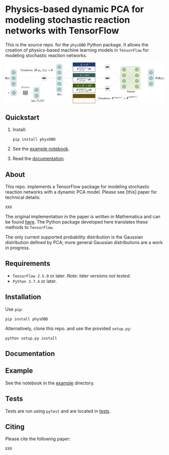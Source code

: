 # Physics-based dynamic PCA for modeling stochastic reaction networks with TensorFlow

This is the source repo. for the `physDBD` Python package. It allows the creation of physics-based machine learning models in `TensorFlow` for modeling stochastic reaction networks.

<img src="readme_figures/fig_1.png" alt="drawing" width="800"/>

## Quickstart

1. Install:
    ```
    pip install physDBD
    ```
2. See the [example notebook](example/).

3. Read the [documentation](...).

## About

This repo. implements a TensorFlow package for modeling stochastic reaction networks with a dynamic PCA model. Please see [this] paper for technical details:
```
XXX
```
The original implementation in the paper is written in Mathematica and can be found [here](https://github.com/smrfeld/physics-based-ml-reaction-networks). The Python package developed here translates these methods to `TensorFlow`.

The only current supported probability distribution is the Gaussian distribution defined by PCA; more general Gaussian distributions are a work in progress.

## Requirements

* `TensorFlow 2.5.0` or later. *Note: later versions not tested.*
* `Python 3.7.4` or later.

## Installation

Use `pip`:
```
pip install physDBD
```
Alternatively, clone this repo. and use the provided `setup.py`:
```
python setup.py install
```

## Documentation

## Example

See the notebook in the [example](example/) directory.

## Tests

Tests are run using `pytest` and are located in [tests](tests/).

## Citing

Please cite the following paper:
```
XXX
```